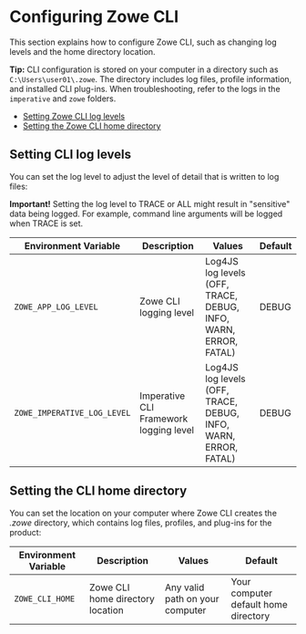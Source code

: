 # Configuring Zowe CLI

This section explains how to configure Zowe CLI, such as changing log levels and the home directory location.

**Tip:** CLI configuration is stored on your computer in a directory such as `C:\Users\user01\.zowe`. The directory includes log files, profile information, and installed CLI plug-ins. When troubleshooting, refer to the logs in the `imperative` and `zowe` folders.

  - [Setting Zowe CLI log levels](#setting-zowe-cli-log-levels)
  - [Setting the Zowe CLI home directory](#setting-the-zowe-cli-home-directory)

## Setting CLI log levels

You can set the log level to adjust the level of detail that is written to log files:

**Important\!** Setting the log level to TRACE or ALL might result in "sensitive" data being logged. For example, command line arguments will be logged when TRACE is set.

| Environment Variable | Description | Values | Default |
| ---------------------- | ----------- |------- | ------- |
| `ZOWE_APP_LOG_LEVEL`        | Zowe CLI logging level            | Log4JS log levels (OFF, TRACE, DEBUG, INFO, WARN, ERROR, FATAL) | DEBUG   |
| `ZOWE_IMPERATIVE_LOG_LEVEL` | Imperative CLI Framework logging level | Log4JS log levels (OFF, TRACE, DEBUG, INFO, WARN, ERROR, FATAL) | DEBUG   |

## Setting the CLI home directory

You can set the location on your computer where Zowe CLI creates the *.zowe* directory, which contains log files, profiles, and plug-ins for the product:

| Environment Variable | Description | Values | Default |
| ---------------------- | ----------- | ------ | ------- |
| `ZOWE_CLI_HOME`  | Zowe CLI home directory location | Any valid path on your computer | Your computer default home directory |
